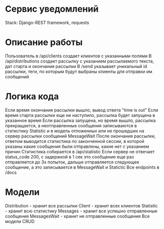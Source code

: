 # Сервис уведомлений
Stack: Django-REST framework, requests

# Описание работы
Пользователь в /api/clients создает клиентов с указанными полями
В /api/distributions создает рассылку с указанием рассылаемого текста, дат старта и окончания рассылки
В /send указывает уникальный id рассылки, теги, по которым будут выбраны клиенты для отправки им сообщений

# Логика кода
Если время окончания рассылки вышло, вывод ответа "time is out"
Если время старта рассылки еще не наступило, рассылка будет запущена в указанное время
Если рассылка запущена, но время вышло, рассылка прекращается, а неотправленные сообщения записываются в статистику Statistic и в модель отложенных или не прошедших на сервер рассылки сообщений MessageWait
После окончания рассылки, ответом выводится статистика по законченной сессии, в которой указаны какие сообщения были отправлены, какие нет с указанием причин
Статистика собирается в /api/statistic
Если сервер не отвечает status_code 200, с задержкой в 1 сек это сообщение еще раз отправляется до 3х попыток, дальше отправляется следующее сообщение, а это записывается в MessageWait и Statictic
Все endpoints в /docs

# Модели
Distribution - хранит все рассылки
Client - хранит всех клиентов
Statistic - хранит всю статистику
Messages - хранит все успешно отправленные сообщения
MessagesWait - хранит не отправленные сообщения
Все модели CRUD
